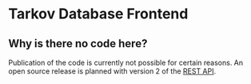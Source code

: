 # Tarkov Database Frontend

## Why is there no code here?
Publication of the code is currently not possible for certain reasons. An open source release is planned with version 2 of the [REST API](https://github.com/tarkov-database/api).
